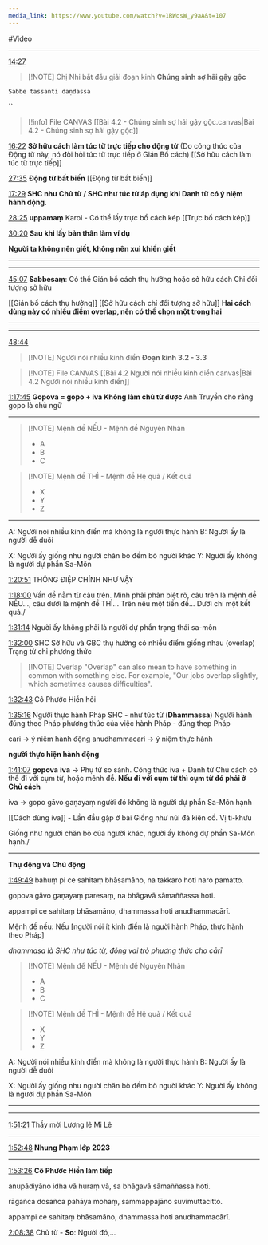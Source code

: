 ```yaml
---
media_link: https://www.youtube.com/watch?v=1RWosW_y9aA&t=107
---
```

#Video

---
[14:27](https://www.youtube.com/watch?t=867&v=1RWosW_y9aA)

> [!NOTE] Chị Nhi bắt đầu giải đoạn kinh
> **Chúng sinh sợ hãi gậy gộc**

```
Sabbe tassanti daṇdassa
```
``

> [!info] File CANVAS
> [[Bài 4.2 - Chúng sinh sợ hãi gậy gộc.canvas|Bài 4.2 - Chúng sinh sợ hãi gậy gộc]]




[16:22](https://www.youtube.com/watch?t=982&v=1RWosW_y9aA)
**Sở hữu cách làm túc từ trực tiếp cho động từ** (Do công thức của Động từ này, nó đòi hỏi túc từ trực tiếp ở Gián Bổ cách)
[[Sở hữu cách làm túc từ trực tiếp]]

[27:35](https://www.youtube.com/watch?t=1655&v=1RWosW_y9aA)
**Động từ bất biến**
[[Động từ bất biến]]

[17:29](https://www.youtube.com/watch?t=1049&v=1RWosW_y9aA)
**SHC như Chủ từ / SHC như túc từ áp dụng khi Danh từ có ý niệm hành động.**

[28:25](https://www.youtube.com/watch?t=1705&v=1RWosW_y9aA)
**uppamaṃ**
Karoi - Có thể lấy trực bổ cách kép
[[Trực bổ cách kép]]

[30:20](https://www.youtube.com/watch?t=1820&v=1RWosW_y9aA)
**Sau khi lấy bản thân làm ví dụ**

**Người ta không nên giết, không nên xui khiến giết**

---
---
[45:07](https://www.youtube.com/watch?t=2707&v=1RWosW_y9aA)
**Sabbesaṃ**: Có thể Gián bổ cách thụ hưởng
hoặc sở hữu cách Chỉ đối tượng sở hữu

[[Gián bổ cách thụ hưởng]]
[[Sở hữu cách chỉ đối tượng sở hữu]]
	**Hai cách dùng này có nhiều đỉểm overlap, nên có thể chọn một trong hai**

---
---
[48:44](https://www.youtube.com/watch?t=2924&v=1RWosW_y9aA)

> [!NOTE] Người nói nhiều kinh điển
> **Đoạn kinh 3.2 - 3.3**


> [!NOTE] File CANVAS
> [[Bài 4.2 Người nói nhiều kinh điển.canvas|Bài 4.2 Người nói nhiều kinh điển]]


[1:17:45](https://www.youtube.com/watch?t=4665&v=1RWosW_y9aA)
**Gopova = gopo + iva Không làm chủ từ được**
Anh Truyền cho rằng gopo là chủ ngữ

---
   
> [!NOTE] Mệnh đề NẾU - Mệnh đề Nguyên Nhân
> - A
> - B
> - C


> [!NOTE] Mệnh đề THÌ - Mệnh đề Hệ quả / Kết quả
> - X
> - Y
> - Z

---
A: Người nói nhiều kinh điển mà không là người thực hành
B: Người ấy là người dễ duôi

X: Người ấy giống như người chăn bò đếm bò người khác
Y: Người ấy không là người dự phần Sa-Môn

[1:20:51](https://www.youtube.com/watch?t=4851&v=1RWosW_y9aA)
THÔNG ĐIỆP CHÍNH NHƯ VẬY

[1:18:00](https://www.youtube.com/watch?t=4680&v=1RWosW_y9aA)
Vấn đề nằm từ câu trên.
Mình phải phân biệt rõ, câu trên là mệnh đề NẾU..., câu dưới là mệnh đề THÌ...
Trên nêu một tiền đề... Dưới chỉ một kết quả./

[1:31:14](https://www.youtube.com/watch?t=5474&v=1RWosW_y9aA)
Người ấy không phải là người dự phần trạng thái sa-môn

[1:32:00](https://www.youtube.com/watch?t=5520&v=1RWosW_y9aA)
SHC Sở hữu và GBC thụ hưởng có nhiều điểm giống nhau (overlap)
Trạng từ chỉ phương thức


> [!NOTE] Overlap
> "Overlap" can also mean to have something in common with something else. For example, "Our jobs overlap slightly, which sometimes causes difficulties".

[1:32:43](https://www.youtube.com/watch?t=5563&v=1RWosW_y9aA)
Cô Phước Hiền hỏi

[1:35:16](https://www.youtube.com/watch?t=5716&v=1RWosW_y9aA)
Người thực hành Pháp
SHC - như túc từ (**Dhammassa**)
Người hành đúng theo Pháp
phương thức của việc hành Pháp - đúng thep Pháp

cari -> ý niệm hành động
anudhammacari -> ý niệm thực hành

**người thực hiện hành động**

[1:41:07](https://www.youtube.com/watch?t=6067&v=1RWosW_y9aA)
**gopova** 
**iva** -> Phụ từ so sánh. Công thức iva + Danh từ Chủ cách
có thể đi với cụm từ, hoặc mênh đề. 
**Nếu đi với cụm từ thì cụm từ đó phải ở Chủ cách**

iva -> gopo gāvo gaṇayaṃ 
người đó không là người dự phần Sa-Môn hạnh

[[Cách dùng iva]] - Lần đầu gặp ở bài Giống như núi đá kiên cố. Vị tì-khưu

Giống như người chăn bò của người khác, người ấy không dự phần Sa-Môn hạnh./

---
**Thụ động và Chủ động**

[1:49:49](https://www.youtube.com/watch?t=6589&v=1RWosW_y9aA)
bahuṃ pi ce sahitaṃ bhāsamāno, na takkaro hoti naro pamatto.

gopova gāvo gaṇayaṃ paresaṃ, na bhāgavā sāmaññassa hoti.

  

appampi ce sahitaṃ bhāsamāno, dhammassa hoti anudhammacārī.

Mệnh đề nếu: Nếu [người nói ít kinh điển là người hành Pháp, thực hành theo Pháp]

_dhammasa là SHC như túc từ, đóng vai trò phương thức cho cārī_

   
> [!NOTE] Mệnh đề NẾU - Mệnh đề Nguyên Nhân
> - A
> - B
> - C


> [!NOTE] Mệnh đề THÌ - Mệnh đề Hệ quả / Kết quả
> - X
> - Y
> - Z

A: Người nói nhiều kinh điển mà không là người thực hành
B: Người ấy là người dễ duôi

X: Người ấy giống như người chăn bò đếm bò người khác
Y: Người ấy không là người dự phần Sa-Môn

---


---
[1:51:21](https://www.youtube.com/watch?t=6681&v=1RWosW_y9aA)
Thầy mời Lương lê
Mi Lê


---
[1:52:48](https://www.youtube.com/watch?t=6768&v=1RWosW_y9aA)
**Nhung Phạm lớp 2023**


---
[1:53:26](https://www.youtube.com/watch?t=6806&v=1RWosW_y9aA)
**Cô Phước Hiền làm tiếp** 


anupādiyāno idha vā huraṃ vā, sa bhāgavā sāmaññassa hoti.

rāgañca dosañca pahāya mohaṃ, sammappajāno suvimuttacitto.


appampi ce sahitaṃ bhāsamāno, dhammassa hoti anudhammacārī.


[2:08:38](https://www.youtube.com/watch?t=7718&v=1RWosW_y9aA)
Chủ từ - **So**: Người đó,...
